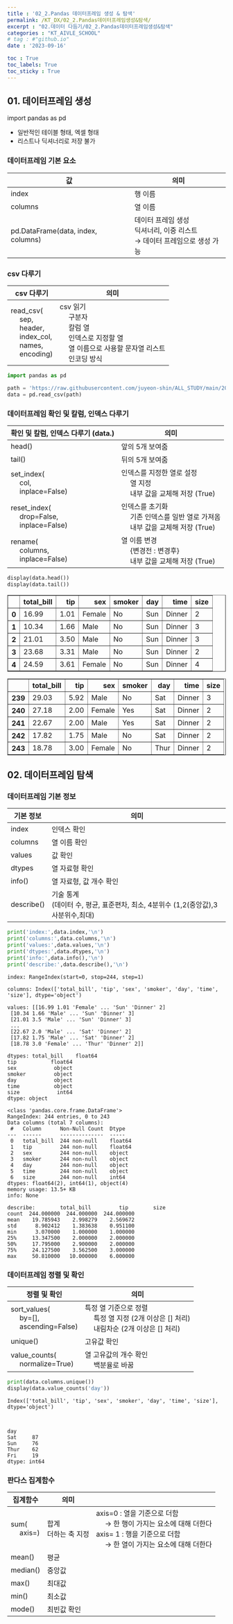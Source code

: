 ```yaml
---
title : '02_2.Pandas 데이터프레임 생성 & 탐색' 
permalink: /KT_DX/02_2.Pandas데이터프레임생성&탐색/
excerpt : "02.데이터 다듬기/02_2.Pandas데이터프레임생성&탐색"
categories : "KT_AIVLE_SCHOOL"
# tag : #"github.io"
date : '2023-09-16'

toc : True
toc_labels: True
toc_sticky : True
---
```

## 01. 데이터프레임 생성

import pandas as pd

- 일반적인 테이블 형태, 엑셀 형태
- 리스트나 딕셔너리로 저장 불가

<p></p>

### 데이터프레임 기본 요소 

| 값  | 의미 |
| --- | --- |
| index | 행 이름 |
| columns | 열 이름 |
| pd.DataFrame(data, index, columns) | 데이터 프레임 생성 <br> 딕셔너리, 이중 리스트 <br>  → 데이터 프레임으로 생성 가능 |

<p></p>

### csv 다루기 

| csv 다루기 |  의미 |
| --- | --- |
| read_csv(<br>&emsp; sep, <br>&emsp; header, <br>&emsp; index_col, <br>&emsp; names, <br>&emsp; encoding) |  csv 읽기 <br>&emsp; 구분자 <br>&emsp; 칼럼 열 <br>&emsp; 인덱스로 지정할 열 <br>&emsp; 열 이름으로 사용할 문자열 리스트 <br>&emsp; 인코딩 방식 |

<p></p>


```python
import pandas as pd

path = 'https://raw.githubusercontent.com/juyeon-shin/ALL_STUDY/main/2023_KT_AIVLE_SCHOOL/02.%20%EB%8D%B0%EC%9D%B4%ED%84%B0%20%EB%8B%A4%EB%93%AC%EA%B8%B0/Python02/tip2.csv?token=GHSAT0AAAAAACGPM4VPK3RK7JHC4MAZQZ6GZII7OIQ'
data = pd.read_csv(path)
```

### 데이터프레임 확인 및 칼럼, 인덱스 다루기

| 확인 및 칼럼, 인덱스 다루기 (data.)  | 의미 |
| --- | --- |
| head() | 앞의 5개 보여줌 |
| tail() | 뒤의 5개 보여줌 |
| set_index( <br>&emsp; col, <br>&emsp; inplace=False) | 인덱스를 지정한 열로 설정 <br>&emsp; 열 지정 <br>&emsp; 내부 값을 교체해 저장 (True)|
| reset_index( <br>&emsp; drop=False, <br>&emsp; inplace=False) | 인덱스를 초기화 <br>&emsp; 기존 인덱스를 일반 열로 가져옴 <br>&emsp; 내부 값을 교체해 저장 (True) |
| rename(<br>&emsp; columns, <br>&emsp; inplace=False) | 열 이름 변경 <br>&emsp; {변경전 : 변경후} <br>&emsp; 내부 값을 교체해 저장 (True) |


```python
display(data.head())
display(data.tail())
```


<div>
<style scoped>
    .dataframe tbody tr th:only-of-type {
        vertical-align: middle;
    }

    .dataframe tbody tr th {
        vertical-align: top;
    }

    .dataframe thead th {
        text-align: right;
    }
</style>
<table border="1" class="dataframe">
  <thead>
    <tr style="text-align: right;">
      <th></th>
      <th>total_bill</th>
      <th>tip</th>
      <th>sex</th>
      <th>smoker</th>
      <th>day</th>
      <th>time</th>
      <th>size</th>
    </tr>
  </thead>
  <tbody>
    <tr>
      <th>0</th>
      <td>16.99</td>
      <td>1.01</td>
      <td>Female</td>
      <td>No</td>
      <td>Sun</td>
      <td>Dinner</td>
      <td>2</td>
    </tr>
    <tr>
      <th>1</th>
      <td>10.34</td>
      <td>1.66</td>
      <td>Male</td>
      <td>No</td>
      <td>Sun</td>
      <td>Dinner</td>
      <td>3</td>
    </tr>
    <tr>
      <th>2</th>
      <td>21.01</td>
      <td>3.50</td>
      <td>Male</td>
      <td>No</td>
      <td>Sun</td>
      <td>Dinner</td>
      <td>3</td>
    </tr>
    <tr>
      <th>3</th>
      <td>23.68</td>
      <td>3.31</td>
      <td>Male</td>
      <td>No</td>
      <td>Sun</td>
      <td>Dinner</td>
      <td>2</td>
    </tr>
    <tr>
      <th>4</th>
      <td>24.59</td>
      <td>3.61</td>
      <td>Female</td>
      <td>No</td>
      <td>Sun</td>
      <td>Dinner</td>
      <td>4</td>
    </tr>
  </tbody>
</table>
</div>



<div>
<style scoped>
    .dataframe tbody tr th:only-of-type {
        vertical-align: middle;
    }

    .dataframe tbody tr th {
        vertical-align: top;
    }

    .dataframe thead th {
        text-align: right;
    }
</style>
<table border="1" class="dataframe">
  <thead>
    <tr style="text-align: right;">
      <th></th>
      <th>total_bill</th>
      <th>tip</th>
      <th>sex</th>
      <th>smoker</th>
      <th>day</th>
      <th>time</th>
      <th>size</th>
    </tr>
  </thead>
  <tbody>
    <tr>
      <th>239</th>
      <td>29.03</td>
      <td>5.92</td>
      <td>Male</td>
      <td>No</td>
      <td>Sat</td>
      <td>Dinner</td>
      <td>3</td>
    </tr>
    <tr>
      <th>240</th>
      <td>27.18</td>
      <td>2.00</td>
      <td>Female</td>
      <td>Yes</td>
      <td>Sat</td>
      <td>Dinner</td>
      <td>2</td>
    </tr>
    <tr>
      <th>241</th>
      <td>22.67</td>
      <td>2.00</td>
      <td>Male</td>
      <td>Yes</td>
      <td>Sat</td>
      <td>Dinner</td>
      <td>2</td>
    </tr>
    <tr>
      <th>242</th>
      <td>17.82</td>
      <td>1.75</td>
      <td>Male</td>
      <td>No</td>
      <td>Sat</td>
      <td>Dinner</td>
      <td>2</td>
    </tr>
    <tr>
      <th>243</th>
      <td>18.78</td>
      <td>3.00</td>
      <td>Female</td>
      <td>No</td>
      <td>Thur</td>
      <td>Dinner</td>
      <td>2</td>
    </tr>
  </tbody>
</table>
</div>


## 02. 데이터프레임 탐색

### 데이터프레임 기본 정보

| 기본 정보 | 의미 |
| --- | --- |
| index | 인덱스 확인 |
| columns | 열 이름 확인 |
| values | 값 확인 |
| dtypes | 열 자료형 확인 |
| info() | 열 자료형, 값 개수 확인 |
| describe() | 기술 통계 <br> (데이터 수, 평균, 표준편차, 최소, 4분위수 (1,2(중앙값),3사분위수,최대) |

<p></p>


```python
print('index:',data.index,'\n')
print('columns:',data.columns,'\n')
print('values:',data.values,'\n')
print('dtypes:',data.dtypes,'\n')
print('info:',data.info(),'\n')
print('describe:',data.describe(),'\n')
```

    index: RangeIndex(start=0, stop=244, step=1) 
    
    columns: Index(['total_bill', 'tip', 'sex', 'smoker', 'day', 'time', 'size'], dtype='object') 
    
    values: [[16.99 1.01 'Female' ... 'Sun' 'Dinner' 2]
     [10.34 1.66 'Male' ... 'Sun' 'Dinner' 3]
     [21.01 3.5 'Male' ... 'Sun' 'Dinner' 3]
     ...
     [22.67 2.0 'Male' ... 'Sat' 'Dinner' 2]
     [17.82 1.75 'Male' ... 'Sat' 'Dinner' 2]
     [18.78 3.0 'Female' ... 'Thur' 'Dinner' 2]] 
    
    dtypes: total_bill    float64
    tip           float64
    sex            object
    smoker         object
    day            object
    time           object
    size            int64
    dtype: object 
    
    <class 'pandas.core.frame.DataFrame'>
    RangeIndex: 244 entries, 0 to 243
    Data columns (total 7 columns):
     #   Column      Non-Null Count  Dtype  
    ---  ------      --------------  -----  
     0   total_bill  244 non-null    float64
     1   tip         244 non-null    float64
     2   sex         244 non-null    object 
     3   smoker      244 non-null    object 
     4   day         244 non-null    object 
     5   time        244 non-null    object 
     6   size        244 non-null    int64  
    dtypes: float64(2), int64(1), object(4)
    memory usage: 13.5+ KB
    info: None 
    
    describe:        total_bill         tip        size
    count  244.000000  244.000000  244.000000
    mean    19.785943    2.998279    2.569672
    std      8.902412    1.383638    0.951100
    min      3.070000    1.000000    1.000000
    25%     13.347500    2.000000    2.000000
    50%     17.795000    2.900000    2.000000
    75%     24.127500    3.562500    3.000000
    max     50.810000   10.000000    6.000000 
    
    

### 데이터프레임 정렬 및 확인

| 정렬 및 확인 | 의미 |
| --- | --- |
| sort_values( <br>&emsp; by=[],<br>&emsp;  ascending=False) | 특정 열 기준으로 정렬 <br>&emsp; 특정 열 지정 (2개 이상은 [] 처리) <br>&emsp; 내림차순 (2개 이상은 [] 처리) |
| unique() | 고유값 확인 |
| value_counts( <br>&emsp; normalize=True) | 열 고유값의 개수 확인 <br>&emsp; 백분율로 바꿈 |

<p></p>



```python
print(data.columns.unique())
display(data.value_counts('day'))
```

    Index(['total_bill', 'tip', 'sex', 'smoker', 'day', 'time', 'size'], dtype='object')
    


    day
    Sat     87
    Sun     76
    Thur    62
    Fri     19
    dtype: int64


### 판다스 집계함수

| 집계함수  | 의미 | |
| --- | --- | --- |
| sum( <br>&emsp; axis=) | 합계 <br> 더하는 축 지정 | axis=0 : 열을 기준으로 더함 <br>&emsp; → 한 행이 가지는 요소에 대해 더한다 <br> axis= 1 : 행을 기준으로 더함 <br>&emsp; → 한 열이 가지는 요소에 대해 더한다|
| mean() | 평균 |
| median() | 중앙값 |
| max() | 최대값 |
| min() | 최소값 |
| mode() | 최빈값 확인 |
